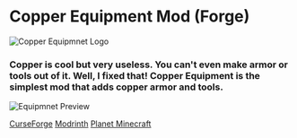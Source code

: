 # Copper Equipment Mod (Forge)
![Copper Equipmnet Logo](https://i.imgur.com/pe7LqYx.png)

### Copper is cool but very useless. You can't even make armor or tools out of it. Well, I fixed that! Copper Equipment is the simplest mod that adds copper armor and tools.

![Equipmnet Preview](https://i.imgur.com/db3RTQI.png)

[CurseForge](https://www.curseforge.com/minecraft/mc-mods/copper-equipment-forge) [Modrinth](https://modrinth.com/mod/copper-equipment) [Planet Minecraft](https://www.planetminecraft.com/mod/copper-equipment/)
